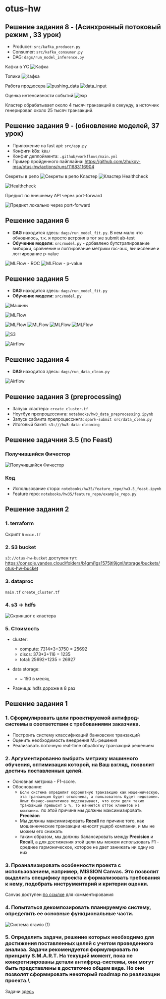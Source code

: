 # otus-hw

## Решение задания 8 - (Асинхронный потоковый режим , 33 урок)

* Producer: ```src/kafka_producer.py```
* Consumer: ```src/kafka_consumer.py```
* DAG: ```dags/run_model_inference.py```

Кафка в YC
![Кафка](resources/kafka-cluster.png)

Топики
![Кафка](resources/topics.png)

Работа продюсера
![pushing_data](resources/pushing_data.png)
![data_input](resources/data_input.png)

Оценка интенсивности событий
![exp](resources/exp.png)

Кластер обрабатывает около 4 тысяч транзакций в секунду, а источник генерировал около 25 тысяч транзакций. 

## Решение задания 9 - (обновление моделей, 37 урок)

* Приложение на fast api: ```src/app.py```
* Конфиги k8s: ```k8s/```
* Конфиг деплоймента: ```.github/workflows/main.yml```
* Пример пройденного пайплайна: https://github.com/zhukov-msu/otus-hw/actions/runs/11683116904

Секреты в репо
![Секреты в репо](resources/secrets.png)
Кластер
![Кластер](resources/kube-yandex.png)
Healthcheck

![Healthcheck](resources/status-local.png)

Предикт по внешнему API через port-forward

![Предикт локально через port-forward](resources/pred-local.png)



## Решение задания 6

* **DAG** находится здесь: ```dags/run_model_fit.py```. В нем мало что обновилось, т.к. я просто встроил в тот же submit ab-test 
* **Обучение модели:** ```src/model.py``` - добавлено бутстрапирование выборки, сравнение и логгирование метрики roc-auc, вычисление и логгирование p-value

![MLFlow - ROC](resources/roc-auc.png)
![MLFlow - p-value](resources/p-value.png)

## Решение задания 5

* **DAG** находится здесь: ```dags/run_model_fit.py```
* **Обучение модели:** ```src/model.py```

![Машины](resources/cars.png)

![MLFlow](resources/mlflow.png)

![MLFlow](resources/mlflow2.png)
![MLFlow](resources/mlflow3.png)
![MLFlow](resources/mlflow4.png)
![MLFlow](resources/mlflow5.png)

![S3](resources/s3.png)

![Airflow](resources/airflow-mlflow.png)

## Решение задания 4

* **DAG** находится здесь: ```dags/run_data_clean.py```

![Airflow](resources/airflow.png)

## Решение задания 3 (preprocessing)

* Запуск кластера: ```create_cluster.tf```
* Ноутбук препроцессинга: ```notebooks/hw3_data_preprocessing.ipynb```
* Запуск сабмита препроцессинга: ```spark-submit src/data_clean.py```
* Итоговый бакет: ```s3:///hw3-data-cleaning```


## Решение задачния 3.5 (по Feast)

### Получившийся Фичестор

![Получившийся Фичестор](resources/feast-ui.png)

### Код

* Использование стора: ```notebooks/hw35/feature_repo/hw3.5_feast.ipynb```
* Feature repo: ```notebooks/hw35/feature_repo/example_repo.py```

## Решение задания 2

### 1. terraform

Скрипт в ```main.tf```

### 2. S3 bucket

```s3://otus-hw-bucket``` доступен тут: https://console.yandex.cloud/folders/b1gmi1gs1575jti9jgnl/storage/buckets/otus-hw-bucket

### 3. dataproc

```main.tf```
```create_cluster.tf```

### 4. s3 -> hdfs

![Скриншот с кластера](resources/hdfs.png)

### 5. Стоимость

* cluster:
  * compute:
  7314*3+3750 = 25692
  * discs:
  373*3+116 = 1235
  * total:
  25692+1235 = 26927

* data storage:
  * ~ 150 в месяц
* Разница: hdfs дороже в 8 раз


## Решение задания 1

### 1. Сформулировать цели проектируемой антифрод-системы в соответствии с требованиями заказчика.
* Построить систему классификаций банковских транзакций
* Оценить необходимость внедрения ML-решения
* Реализовать поточную real-time обработку транзакций решением
### 2. Аргументированно выбрать метрику машинного обучения, оптимизация которой, на Ваш взгляд, позволит достичь поставленных целей.
* Основная метрика - F1-score.
* Обоснование:
  *  `Если система определит корректную транзакцию как мошенническую, эта транзакция будет отклонена, а пользователь будет недоволен. Опыт бизнес-аналитиков подсказывает, что если доля таких транзакций превысит 5 %, то начнется отток клиентов из компании.` по этой причине мы должны максимизировать **Precision**
  *  Мы должны максимизировать **Recall** по причине того, как мошеннические транзакции наносят ущерб компании, и мы не можем его снижать
  *  таким образом, мы должны балансировать между **Precision** и **Recall**, а для достижения этой цели мы можем использовать F1 - среднее гармоническое, которое не дает занижать ни одну из них
### 3. Проанализировать особенности проекта с использованием, например, MISSION Canvas. Это позволит выделить специфику проекта и формализовать требования к нему, подобрать инструментарий и критерии оценки.
Canvas доступен [по ссылке](https://docs.google.com/document/d/1BMTitj8REHeTk6tfza9Hl9mgKA2stgXscpTj7-QI0Ds/edit?usp=sharing) для комментирования
### 4. Попытаться декомпозировать планируемую систему, определить ее основные функциональные части.

![Система drawio (1)](https://github.com/user-attachments/assets/c1c314a1-4b65-4e56-901c-793a3aa0f31e)

### 5. Определить задачи, решение которых необходимо для достижения поставленных целей с учетом проведенного анализа. Задачи рекомендуется формулировать по принципу S.M.A.R.T. На текущий момент, пока не конкретизированы детали антифрод-системы, они могут быть представлены в достаточно общем виде. Но они позволят сформировать некоторый roadmap по реализации проекта.\

Задачи [здесь](https://github.com/users/zhukov-msu/projects/1)

